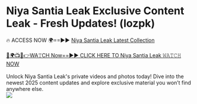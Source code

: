 # Niya Santia Leak Exclusive Content Leak - Fresh Updates! (lozpk)

🔥 ACCESS NOW 🌍==►► <a href="https://tinyurl.com/kvy9nzfs" rel="nofollow">Niya Santia Leak Latest Collection</a>
<br><br>
[🔴🌍📺📱👉WA𝚃CH Now==►► CLICK HERE TO Niya Santia Leak 𝚆𝙰𝚃𝙲𝙷 NOW](https://tinyurl.com/kvy9nzfs)
<br><br>
Unlock Niya Santia Leak's private videos and photos today! Dive into the newest 2025 content updates and explore exclusive material you won’t find anywhere else.
<br>
<a href="https://tinyurl.com/kvy9nzfs" rel="nofollow" data-target="animated-image.originalLink"><img src="https://camo.githubusercontent.com/8a4f000d20f83aca3bf7ec5f350d767afa0574a8a352519fd8cfa583a6f93a33/68747470733a2f2f692e696d6775722e636f6d2f644a486b345a712e676966" data-canonical-src="https://i.imgur.com/dJHk4Zq.gif" style="max-width: 100%; display: inline-block;" data-target="animated-image.originalImage"></a>
<br>
